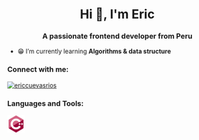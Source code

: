 <h1 align="center">Hi 👋, I'm Eric</h1>
<h3 align="center">A passionate frontend developer from Peru</h3>

- 😁 I’m currently learning **Algorithms & data structure**

<h3 align="left">Connect with me:</h3>
<p align="left">
<a href="https://linkedin.com/in/ericcuevasrios" target="blank"><img align="center" src="https://raw.githubusercontent.com/rahuldkjain/github-profile-readme-generator/master/src/images/icons/Social/linked-in-alt.svg" alt="ericcuevasrios" height="30" width="40" /></a>
</p>

<h3 align="left">Languages and Tools:</h3>
<p align="left"> <a href="https://www.w3schools.com/cpp/" target="_blank" rel="noreferrer"> <img src="https://raw.githubusercontent.com/devicons/devicon/master/icons/cplusplus/cplusplus-original.svg" alt="cplusplus" width="40" height="40"/> </a> </p>
